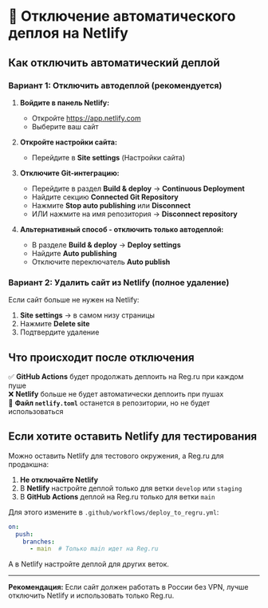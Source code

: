 # 🚫 Отключение автоматического деплоя на Netlify

## Как отключить автоматический деплой

### Вариант 1: Отключить автодеплой (рекомендуется)

1. **Войдите в панель Netlify:**
   - Откройте https://app.netlify.com
   - Выберите ваш сайт

2. **Откройте настройки сайта:**
   - Перейдите в **Site settings** (Настройки сайта)

3. **Отключите Git-интеграцию:**
   - Перейдите в раздел **Build & deploy** → **Continuous Deployment**
   - Найдите секцию **Connected Git Repository**
   - Нажмите **Stop auto publishing** или **Disconnect**
   - ИЛИ нажмите на имя репозитория → **Disconnect repository**

4. **Альтернативный способ - отключить только автодеплой:**
   - В разделе **Build & deploy** → **Deploy settings**
   - Найдите **Auto publishing**
   - Отключите переключатель **Auto publish**

### Вариант 2: Удалить сайт из Netlify (полное удаление)

Если сайт больше не нужен на Netlify:

1. **Site settings** → в самом низу страницы
2. Нажмите **Delete site**
3. Подтвердите удаление

## Что происходит после отключения

✅ **GitHub Actions** будет продолжать деплоить на Reg.ru при каждом пуше  
❌ **Netlify** больше не будет автоматически деплоить при пушах  
📁 **Файл `netlify.toml`** останется в репозитории, но не будет использоваться

## Если хотите оставить Netlify для тестирования

Можно оставить Netlify для тестового окружения, а Reg.ru для продакшна:

1. **Не отключайте Netlify**
2. В **Netlify** настройте деплой только для ветки `develop` или `staging`
3. В **GitHub Actions** деплой на Reg.ru только для ветки `main`

Для этого измените в `.github/workflows/deploy_to_regru.yml`:
```yaml
on:
  push:
    branches:
      - main  # Только main идет на Reg.ru
```

А в Netlify настройте деплой для других веток.

---

**Рекомендация:** Если сайт должен работать в России без VPN, лучше отключить Netlify и использовать только Reg.ru.

